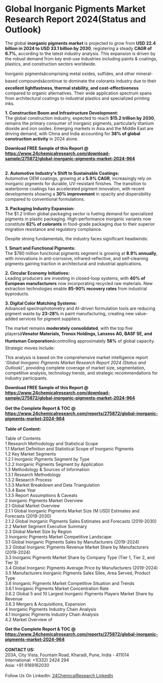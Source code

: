 <h1>Global Inorganic Pigments Market Research Report 2024(Status and Outlook)</h1><p>The global <strong>inorganic pigments market</strong> is projected to grow from <strong>USD 22.4 billion in 2024 to USD 33.1 billion by 2030</strong>, registering a steady <strong>CAGR of 6.7%</strong>, according to the latest industry analysis. This expansion is driven by the robust demand from key end-use industries including paints &amp; coatings, plastics, and construction sectors worldwide.</p><p>Inorganic pigmentsâcomprising metal oxides, sulfides, and other mineral-based compoundsâcontinue to dominate the colorants industry due to their <strong>excellent lightfastness, thermal stability, and cost-effectiveness</strong> compared to organic alternatives. Their wide application spectrum spans from architectural coatings to industrial plastics and specialized printing inks.</p><p><strong>1. Construction Boom and Infrastructure Development:</strong><br>
The global construction industry, expected to reach <strong>$15.2 trillion by 2030</strong>, remains the primary consumer of inorganic pigments, particularly titanium dioxide and iron oxides. Emerging markets in Asia and the Middle East are driving demand, with China and India accounting for <strong>38% of global construction activity</strong> in 2024 alone.</p><div><b>Download FREE Sample of this Report @ 
            <a href="https://www.24chemicalresearch.com/download-sample/275872/global-inorganic-pigments-market-2024-964">
            https://www.24chemicalresearch.com/download-sample/275872/global-inorganic-pigments-market-2024-964</a></b></div><br><p><strong>2. Automotive Industry's Shift to Sustainable Coatings:</strong><br>
Automotive OEM coatings, growing at a <strong>5.9% CAGR</strong>, increasingly rely on inorganic pigments for durable, UV-resistant finishes. The transition to waterborne coatings has accelerated pigment innovation, with recent developments showing a <strong>30% improvement</strong> in opacity and dispersibility compared to conventional formulations.</p><p><strong>3. Packaging Industry Expansion:</strong><br>
The $1.2 trillion global packaging sector is fueling demand for specialized pigments in plastic packaging. High-performance inorganic variants now constitute <strong>62% of colorants</strong> in food-grade packaging due to their superior migration resistance and regulatory compliance.</p><p>Despite strong fundamentals, the industry faces significant headwinds:</p><p><strong>1. Smart and Functional Pigments:</strong><br>
The $780 million functional pigments segment is growing at <strong>8.9% annually</strong>, with innovations in anti-corrosive, infrared-reflective, and self-cleaning pigments gaining traction in architectural and industrial applications.</p><p><strong>2. Circular Economy Initiatives:</strong><br>
Leading producers are investing in closed-loop systems, with <strong>40% of European manufacturers</strong> now incorporating recycled raw materials. New extraction technologies enable <strong>85-90% recovery rates</strong> from industrial byproducts.</p><p><strong>3. Digital Color Matching Systems:</strong><br>
Advanced spectrophotometry and AI-driven formulation tools are reducing pigment waste by <strong>23-28%</strong> in paint manufacturing, creating new value-added services for pigment suppliers.</p><p>The market remains <strong>moderately consolidated</strong>, with the top five playersâ<strong>Venator Materials, Tronox Holdings, Lanxess AG, BASF SE, and Huntsman Corporation</strong>âcontrolling approximately <strong>58%</strong> of global capacity. Strategic moves include:</p><p>This analysis is based on the comprehensive market intelligence report <em>'Global Inorganic Pigments Market Research Report 2024 (Status and Outlook)'</em>, providing complete coverage of market size, segmentation, competitive analysis, technology trends, and strategic recommendations for industry participants.</p><div><b>Download FREE Sample of this Report @ 
            <a href="https://www.24chemicalresearch.com/download-sample/275872/global-inorganic-pigments-market-2024-964">
            https://www.24chemicalresearch.com/download-sample/275872/global-inorganic-pigments-market-2024-964</a></b></div><br><div><b>Get the Complete Report & TOC @ 
            <a href="https://www.24chemicalresearch.com/reports/275872/global-inorganic-pigments-market-2024-964">
            https://www.24chemicalresearch.com/reports/275872/global-inorganic-pigments-market-2024-964</a></b></div><br>
            <b>Table of Content:</b><p>Table of Contents<br />
1 Research Methodology and Statistical Scope<br />
1.1 Market Definition and Statistical Scope of Inorganic Pigments<br />
1.2 Key Market Segments<br />
1.2.1 Inorganic Pigments Segment by Type<br />
1.2.2 Inorganic Pigments Segment by Application<br />
1.3 Methodology & Sources of Information<br />
1.3.1 Research Methodology<br />
1.3.2 Research Process<br />
1.3.3 Market Breakdown and Data Triangulation<br />
1.3.4 Base Year<br />
1.3.5 Report Assumptions & Caveats<br />
2 Inorganic Pigments Market Overview<br />
2.1 Global Market Overview<br />
2.1.1 Global Inorganic Pigments Market Size (M USD) Estimates and Forecasts (2019-2030)<br />
2.1.2 Global Inorganic Pigments Sales Estimates and Forecasts (2019-2030)<br />
2.2 Market Segment Executive Summary<br />
2.3 Global Market Size by Region<br />
3 Inorganic Pigments Market Competitive Landscape<br />
3.1 Global Inorganic Pigments Sales by Manufacturers (2019-2024)<br />
3.2 Global Inorganic Pigments Revenue Market Share by Manufacturers (2019-2024)<br />
3.3 Inorganic Pigments Market Share by Company Type (Tier 1, Tier 2, and Tier 3)<br />
3.4 Global Inorganic Pigments Average Price by Manufacturers (2019-2024)<br />
3.5 Manufacturers Inorganic Pigments Sales Sites, Area Served, Product Type<br />
3.6 Inorganic Pigments Market Competitive Situation and Trends<br />
3.6.1 Inorganic Pigments Market Concentration Rate<br />
3.6.2 Global 5 and 10 Largest Inorganic Pigments Players Market Share by Revenue<br />
3.6.3 Mergers & Acquisitions, Expansion<br />
4 Inorganic Pigments Industry Chain Analysis<br />
4.1 Inorganic Pigments Industry Chain Analysis<br />
4.2 Market Overview of</p><div><b>Get the Complete Report & TOC @ 
            <a href="https://www.24chemicalresearch.com/reports/275872/global-inorganic-pigments-market-2024-964">
            https://www.24chemicalresearch.com/reports/275872/global-inorganic-pigments-market-2024-964</a></b></div><br><b>CONTACT US:</b><br>
            203A, City Vista, Fountain Road, Kharadi, Pune, India - 411014<br>
            International: +1(332) 2424 294<br>
            Asia: +91 9169162030 <br><br>
            Follow Us On LinkedIn: <a href="https://www.linkedin.com/company/24chemicalresearch/">24ChemicalResearch LinkedIn</a>